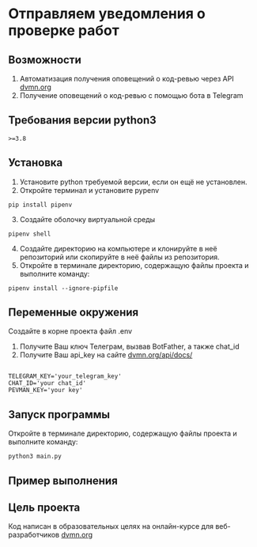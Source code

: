 # Отправляем уведомления о проверке работ
## Возможности
1. Автоматизация получения оповещений о код-ревью через API [dvmn.org](https://dvmn.org)
2. Получение оповещений о код-ревью с помощью бота в Telegram

## Требования версии python3
```
>=3.8
```
## Установка
1) Установите python требуемой версии, если он ещё не установлен.
2) Откройте терминал и установите pypenv
```
pip install pipenv
```
3) Создайте оболочку виртуальной среды
```
pipenv shell
```
4) Создайте директорию на компьютере и клонируйте в неё репозиторий или скопируйте в неё файлы из репозитория.
5) Откройте в терминале директорию, содержащую файлы проекта и выполните команду:
```
pipenv install --ignore-pipfile
```

## Переменные окружения
Создайте в корне проекта файл .env
1) Получите Ваш ключ Телеграм, вызвав BotFather, а также chat_id
2) Получите Ваш api_key на сайте [dvmn.org/api/docs/](https://dvmn.org/api/docs/)

```dotenv

TELEGRAM_KEY='your_telegram_key'
CHAT_ID='your chat_id'
PEVMAN_KEY='your key' 
```

## Запуск программы
Откройте в терминале директорию, содержащую файлы проекта и выполните команду:
```
python3 main.py
```
## Пример выполнения





## Цель проекта
Код написан в образовательных целях на онлайн-курсе для веб-разработчиков [dvmn.org](https://dvmn.org)